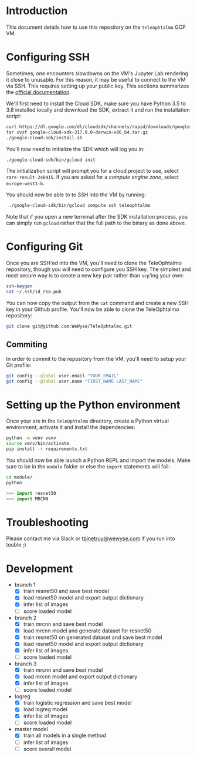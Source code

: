 # Introduction

This document details how to use this repository on the `teleophtalmo` GCP VM.


# Configuring SSH

Sometimes, one encounters slowdowns on the VM's Jupyter Lab rendering it close to unusable. For this reason, it may be useful to connect to the VM via SSH. This requires setting up your public key. This sections summarizes the [official documentation](https://cloud.google.com/compute/docs/instances/connecting-to-instance).

We'll first need to install the Cloud SDK, make sure you have Python 3.5 to 3.8 installed locally and download the SDK, extract it and run the installation script:

```sh
curl https://dl.google.com/dl/cloudsdk/channels/rapid/downloads/google-cloud-sdk-317.0.0-darwin-x86_64.tar.gz
tar xvzf google-cloud-sdk-317.0.0-darwin-x86_64.tar.gz
./google-cloud-sdk/install.sh
```

You'll now need to initialize the SDK which will log you in:

```sh
./google-cloud-sdk/bin/gcloud init
```

The initialization script will prompt you for a cloud project to use, select `rare-result-248415`. If you are asked for a *compute engine zone*, select `europe-west1-b`.

You should now be able to to SSH into the VM by running:

```sh
 ./google-cloud-sdk/bin/gcloud compute ssh teleophtalmo
```

Note that if you open a new terminal after the SDK installation process, you can simply run `gcloud` rather that the full path to the binary as done above.

# Configuring Git

Once you are SSH'ed into the VM, you'll need to clone the TeleOphtalmo repository, though you will need to configure you SSH key. The simplest and most secure way is to create a new key pair rather than `scp`'ing your own:

```sh
ssh-keygen
cat ~/.ssh/id_rsa.pub
```

You can now copy the output from the `cat` command and create a new SSH key in your Github profile. You'll now be able to clone the TeleOphtalmo repository:

```sh
git clone git@github.com:WeWyse/TeleOphtalmo.git
```

## Commiting

In order to commit to the repository from the VM, you'll need to setup your Git profile:

```sh
git config --global user.email "YOUR_EMAIL"
git config --global user.name "FIRST_NAME LAST_NAME"
```

# Setting up the Python environment

Once your are in the `TeleOphtalmo` directory, create a Python virtual environment, activate it and install the dependencies:

```sh
python -m venv venv
source venv/bin/activate
pip install -r requirements.txt
```

You should now be able launch a Python REPL and import the models. Make sure to be in the `module` folder or else the `import` statements will fail:

```sh
cd module/
python
```

```python
>>> import resnet50
>>> import MRCNN
```

# Troubleshooting

Please contact me via Slack or tbinetruy@wewyse.com if you run into touble ;)

# Development

- branch 1
  + [x] train resnet50 and save best model
  + [x] load resnet50 model and export output dictionary
  + [x] infer list of images
  + [ ] score loaded model
- branch 2
  + [x] train mrcnn and save best model
  + [x] load mrcnn model and generate dataset for resnet50
  + [x] train resnet50 on generated dataset and save best model
  + [x] load resnet50 model and export output dictionary
  + [x] infer list of images
  + [ ] score loaded model
- branch 3
  + [x] train mrcnn and save best model
  + [x] load mrcnn model and export output dictionary
  + [x] infer list of images
  + [ ] score loaded model
- logreg
  + [x] train logistic regression and save best model
  + [x] load logreg model
  + [x] infer list of images
  + [ ] score loaded model
- master model
  + [x] train all models in a single method
  + [ ] infer list of images
  + [ ] score overall model
